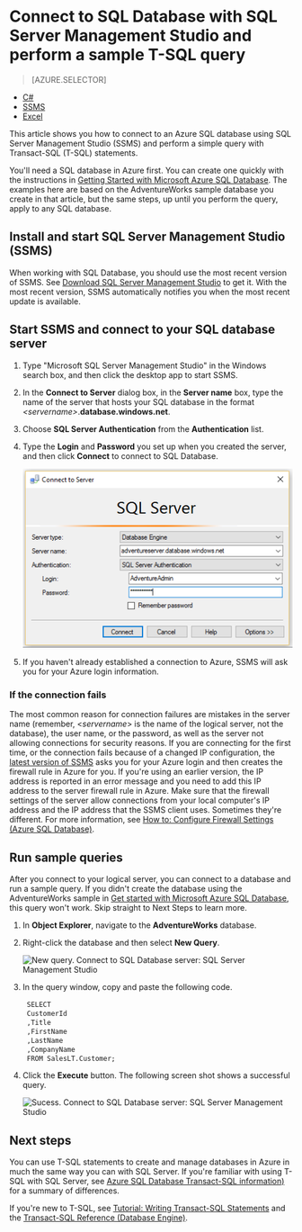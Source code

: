 <properties
	pageTitle="Connect to SQL Database - SQL Server Management Studio | Microsoft Azure"
	description="Learn how to connect to SQL Database on Azure by using SQL Server Management Studio (SSMS). Then, run a sample query using Transact-SQL (T-SQL)."
	metaCanonical=""
	keywords="connect to sql database,sql server management studio"
	services="sql-database"
	documentationCenter=""
	authors="stevestein"
	manager="jeffreyg"
	editor="" />

<tags
	ms.service="sql-database"
	ms.workload="data-management"
	ms.tgt_pltfrm="na"
	ms.devlang="na"
	ms.topic="get-started-article"
	ms.date="03/25/2016"
	ms.author="sstein" />

# Connect to SQL Database with SQL Server Management Studio and perform a sample T-SQL query

> [AZURE.SELECTOR]
- [C#](sql-database-connect-query.md)
- [SSMS](sql-database-connect-query-ssms.md)
- [Excel](sql-database-connect-excel.md)

This article shows you how to connect to an Azure SQL database using SQL Server Management Studio (SSMS) and perform a simple query with Transact-SQL (T-SQL) statements.

You'll need a SQL database in Azure first. You can create one quickly with the instructions in [Getting Started with Microsoft Azure SQL Database](sql-database-get-started.md). The examples here are based on the AdventureWorks sample database you create in that article, but the same steps, up until you perform the query, apply to any SQL database.

## Install and start SQL Server Management Studio (SSMS)

When working with SQL Database, you should use the most recent version of SSMS. See [Download SQL Server Management Studio](https://msdn.microsoft.com/library/mt238290.aspx) to get it. With the most recent version, SSMS automatically notifies you when the most recent update is available.

## Start SSMS and connect to your SQL database server

1. Type "Microsoft SQL Server Management Studio" in the Windows search box, and then click the desktop app to start SSMS.
2. In the **Connect to Server** dialog box, in the **Server name** box, type the name of the server that hosts your SQL database in the format *&lt;servername>*.**database.windows.net**.
3. Choose **SQL Server Authentication** from the **Authentication** list.
4. Type the **Login** and **Password** you set up when you created the server, and then click **Connect** to connect to SQL Database.

	![SQL Server Management Studio: Connect to SQL Database server](./media/sql-database-connect-query-ssms/1-connect.png)

5. If you haven't already established a connection to Azure, SSMS will ask you for your Azure login information.

### If the connection fails

The most common reason for connection failures are mistakes in the server name (remember, <*servername*> is the name of the logical server, not the database), the user name, or the password, as well as the server not allowing connections for security reasons. If you are connecting for the first time, or the connection fails because of a changed IP configuration, the [latest version of SSMS](https://msdn.microsoft.com/library/mt238290.aspx) asks you for your Azure login and then creates the firewall rule in Azure for you. If you're using an earlier version, the IP address is reported in an error message and you need to add this IP address to the server firewall rule in Azure. Make sure that the firewall settings of the server allow connections from your local computer's IP address and the IP address that the SSMS client uses. Sometimes they're different. For more information, see [How to: Configure Firewall Settings (Azure SQL Database)](sql-database-configure-firewall-settings.md).

## Run sample queries

After you connect to your logical server, you can connect to a database and run a sample query. If you didn't create the database using the AdventureWorks sample in [Get started with Microsoft Azure SQL Database](sql-database-get-started.md), this query won't work. Skip straight to Next Steps to learn more.

1. In **Object Explorer**, navigate to the **AdventureWorks** database.
2. Right-click the database and then select **New Query**.

	![New query. Connect to SQL Database server: SQL Server Management Studio](./media/sql-database-connect-query-ssms/4-run-query.png)

3. In the query window, copy and paste the following code.

		SELECT
		CustomerId
		,Title
		,FirstName
		,LastName
		,CompanyName
		FROM SalesLT.Customer;

4. Click the **Execute** button.  The following screen shot shows a successful query.

	![Sucess. Connect to SQL Database server: SQL Server Management Studio](./media/sql-database-connect-query-ssms/5-success.png)

## Next steps

You can use T-SQL statements to create and manage databases in Azure in much the same way you can with SQL Server. If you're familiar with using T-SQL with SQL Server, see [Azure SQL Database Transact-SQL information)](sql-database-transact-sql-information.md) for a summary of differences.

If you're new to T-SQL, see [Tutorial: Writing Transact-SQL Statements](https://msdn.microsoft.com/library/ms365303.aspx) and the [Transact-SQL Reference (Database Engine)](https://msdn.microsoft.com/library/bb510741.aspx).
